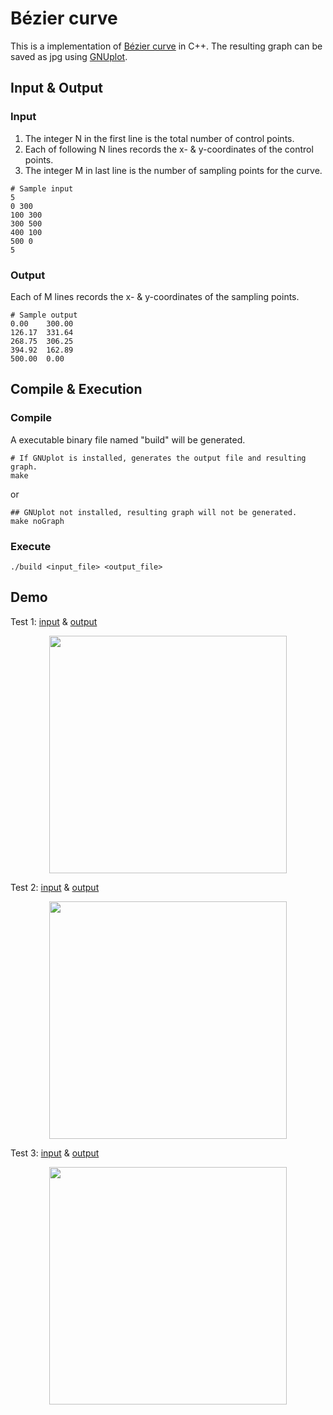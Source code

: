 # Bézier curve

This is a implementation of [Bézier curve](https://en.wikipedia.org/wiki/Bézier_curve) in C++. The resulting graph can be saved as jpg using [GNUplot](http://www.gnuplot.info).


## Input & Output

### Input
1. The integer N in the first line is the total number of control points.
2. Each of following N lines records the x- & y-coordinates of the control points.
3. The integer M in last line is the number of sampling points for the curve.
```
# Sample input
5
0 300
100 300
300 500
400 100
500 0
5
```

### Output
Each of M lines records the x- & y-coordinates of the sampling points.
```
# Sample output
0.00	300.00
126.17	331.64
268.75	306.25
394.92	162.89
500.00	0.00
```
## Compile & Execution
### Compile
A executable binary file named "build" will be generated.
``` 
# If GNUplot is installed, generates the output file and resulting graph.
make
```
or
```
## GNUplot not installed, resulting graph will not be generated.
make noGraph
```
### Execute
```
./build <input_file> <output_file>
```
## Demo
Test 1: [input](https://github.com/mattwang44/algorithm-practice/blob/master/B%C3%A9zier%20curve/Sample%20Input/test.in) & [output](https://github.com/mattwang44/algorithm-practice/blob/master/Bézier%20curve/Sample%20Output/test.out)  
<p style="text-align:center"><img src="./Sample Output/test.in.jpg" width="380"></p>  

Test 2: [input](https://github.com/mattwang44/algorithm-practice/blob/master/B%C3%A9zier%20curve/Sample%20Input/test_5x5.in) & [output](https://github.com/mattwang44/algorithm-practice/blob/master/Bézier%20curve/Sample%20Output/test_5x5.out)  
<p style="text-align:center"><img src="./Sample Output/test_5x5.in.jpg" width="380"></p> 

Test 3: [input](https://github.com/mattwang44/algorithm-practice/blob/master/B%C3%A9zier%20curve/Sample%20Input/test_7x7.in) & [output](https://github.com/mattwang44/algorithm-practice/blob/master/Bézier%20curve/Sample%20Output/test_7x7.out)  
<p style="text-align:center"><img src="./Sample Output/test_7x7.in.jpg" width="380"></p> 

